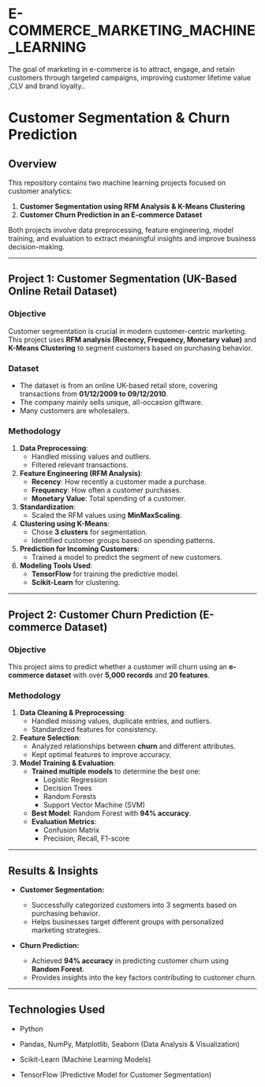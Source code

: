 # E-COMMERCE_MARKETING_MACHINE_LEARNING
 The goal of marketing in e-commerce is to attract, engage, and retain customers through targeted campaigns, improving customer lifetime value ,CLV and brand loyalty..
# Customer Segmentation & Churn Prediction  

## Overview  
This repository contains two machine learning projects focused on customer analytics:  
1. **Customer Segmentation using RFM Analysis & K-Means Clustering**  
2. **Customer Churn Prediction in an E-commerce Dataset**  

Both projects involve data preprocessing, feature engineering, model training, and evaluation to extract meaningful insights and improve business decision-making.  

---  

## Project 1: Customer Segmentation (UK-Based Online Retail Dataset)  

### Objective  
Customer segmentation is crucial in modern customer-centric marketing. This project uses **RFM analysis (Recency, Frequency, Monetary value)** and **K-Means Clustering** to segment customers based on purchasing behavior.  

### Dataset  
- The dataset is from an online UK-based retail store, covering transactions from **01/12/2009 to 09/12/2010**.  
- The company mainly sells unique, all-occasion giftware.  
- Many customers are wholesalers.  

### Methodology  
1. **Data Preprocessing**:  
   - Handled missing values and outliers.  
   - Filtered relevant transactions.  
2. **Feature Engineering (RFM Analysis)**:  
   - **Recency**: How recently a customer made a purchase.  
   - **Frequency**: How often a customer purchases.  
   - **Monetary Value**: Total spending of a customer.  
3. **Standardization**:  
   - Scaled the RFM values using **MinMaxScaling**.  
4. **Clustering using K-Means**:  
   - Chose **3 clusters** for segmentation.  
   - Identified customer groups based on spending patterns.  
5. **Prediction for Incoming Customers**:  
   - Trained a model to predict the segment of new customers.  
6. **Modeling Tools Used**:  
   - **TensorFlow** for training the predictive model.  
   - **Scikit-Learn** for clustering.  

---

## Project 2: Customer Churn Prediction (E-commerce Dataset)  

### Objective  
This project aims to predict whether a customer will churn using an **e-commerce dataset** with over **5,000 records** and **20 features**.  

### Methodology  
1. **Data Cleaning & Preprocessing**:  
   - Handled missing values, duplicate entries, and outliers.  
   - Standardized features for consistency.  
2. **Feature Selection**:  
   - Analyzed relationships between **churn** and different attributes.  
   - Kept optimal features to improve accuracy.  
3. **Model Training & Evaluation**:  
   - **Trained multiple models** to determine the best one:  
     - Logistic Regression  
     - Decision Trees  
     - Random Forests  
     - Support Vector Machine (SVM)  
   - **Best Model**: Random Forest with **94% accuracy**.  
   - **Evaluation Metrics**:  
     - Confusion Matrix  
     - Precision, Recall, F1-score  

---

## Results & Insights  

- **Customer Segmentation:**  
  - Successfully categorized customers into 3 segments based on purchasing behavior.  
  - Helps businesses target different groups with personalized marketing strategies.  

- **Churn Prediction:**  
  - Achieved **94% accuracy** in predicting customer churn using **Random Forest**.  
  - Provides insights into the key factors contributing to customer churn.  

---
## Technologies Used
- Python

- Pandas, NumPy, Matplotlib, Seaborn (Data Analysis & Visualization)

- Scikit-Learn (Machine Learning Models)

- TensorFlow (Predictive Model for Customer Segmentation)
